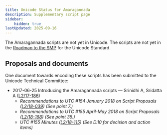 ```yaml
---
title: Unicode Status for Amaragannada
description: Supplementary script page
sidebar:
    hidden: true
lastUpdated: 2025-09-16
---
```


The Amaragannada scripts are not yet in Unicode. The scripts are not yet in the [Roadmap to the SMP](http://www.unicode.org/roadmaps/smp/) for the Unicode Standard.

## Proposals and documents

One document towards encoding these scripts has been submitted to the Unicode Technical Committee:
- 2017-06-25 Introducing the Amaragannada scripts — Srinidhi A, Sridatta A ([L2/17-186](http://www.unicode.org/cgi-bin/GetMatchingDocs.pl?L2/17-186))
  - _Recommendations to UTC #154 January 2018 on Script Proposals ([L2/18-039](http://www.unicode.org/L2/L2018/18039-script-adhoc-rec.pdf)) (See point 7.)_
  - _Recommendations to UTC #155 April-May 2018 on Script Proposals ([L2/18-168](http://www.unicode.org/L2/L2018/18168-script-rec.pdf)) (See point 35.)_
  - _UTC #155 Minutes ([L2/18-115](http://www.unicode.org/L2/L2018/18115.htm)) (See D.10 for decision and action items)_
